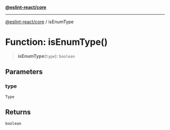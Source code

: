 [**@eslint-react/core**](../README.md)

***

[@eslint-react/core](../README.md) / isEnumType

# Function: isEnumType()

> **isEnumType**(`type`): `boolean`

## Parameters

### type

`Type`

## Returns

`boolean`
